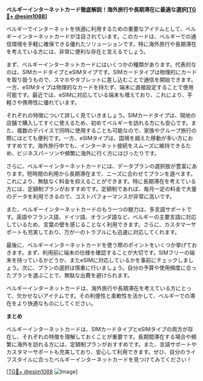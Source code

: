 **ベルギーインターネットカード徹底解説！海外旅行や長期滞在に最適な選択[[TG💪+ @esim1088](https://t.me/s/esim1088)]**

ベルギーでインターネットを快適に利用するための重要なアイテムとして、ベルギーインターネットカードが注目されています。このカードは、ベルギーでの通信環境を手軽に確保できる優れたソリューションです。特に海外旅行や長期滞在を考えている方には、非常に便利な存在と言えるでしょう。

まず、ベルギーインターネットカードにはいくつかの種類があります。代表的なのは、SIMカードタイプとeSIMタイプです。SIMカードタイプは物理的にカードを取り扱うもので、スマホやタブレットに差し込むことで通信を開始できます。一方、eSIMタイプは物理的なカードを持たず、端末に直接設定することで使用可能です。最近では、eSIMに対応している端末も増えており、これにより、手軽さや携帯性に優れています。

それぞれの特徴について詳しく見ていきましょう。SIMカードタイプは、現地の店舗で購入してすぐに使えるため、初めてベルギーを訪れる方にも安心です。また、複数のデバイスで同時に使用することも可能なので、家族やグループ旅行の際にはとても便利です。一方、eSIMタイプは、国境を越えた移動が多い方におすすめです。海外旅行中でも、インターネット接続をスムーズに維持できるため、ビジネスパーソンや頻繁に海外に行く方にはぴったりです。

さらに、ベルギーインターネットカードには、データプランの選択肢が豊富にあります。短時間の利用から長期滞在まで、ニーズに合わせてプランを選べます。これにより、無駄なく料金を抑えることができます。特に長期滞在を考えている方には、定額制プランがおすすめです。定額制であれば、毎月一定の料金で大量のデータを利用できるので、コストパフォーマンスが非常に高いです。

また、ベルギーインターネットカードのもう一つの魅力は、多言語サポートです。英語やフランス語、ドイツ語、オランダ語など、ベルギーの主要言語に対応しているため、言葉の壁を感じることなく利用できます。さらに、カスタマーサポートも充実しており、万が一のトラブルにも迅速に対応してくれます。

最後に、ベルギーインターネットカードを使う際のポイントをいくつか挙げておきます。まず、利用前に端末の仕様を確認することが大切です。SIMフリーの端末を持っているかどうか、またeSIMに対応しているかを事前にチェックしましょう。次に、プランの選択は慎重に行いましょう。自分の予算や使用頻度に合ったプランを選ぶことで、無駄な出費を避けられます。

ベルギーインターネットカードは、海外旅行や長期滞在を考えている方にとって、欠かせないアイテムです。その利便性と柔軟性を活かして、ベルギーでの滞在をより快適なものにしてください。

**まとめ**

ベルギーインターネットカードは、SIMカードタイプとeSIMタイプの両方が存在し、それぞれの特徴を理解しておくことが重要です。長期間滞在する場合や頻繁に海外を訪れる方には、定額制プランがおすすめです。また、言語サポートやカスタマーサポートも充実しており、安心して利用できます。ぜひ、自分のライフスタイルに合ったベルギーインターネットカードを見つけてみてください！

[[TG💪+ @esim1088](https://t.me/s/esim1088) ![Image](https://i.postimg.cc/Y0z9fWf4/image.png)]